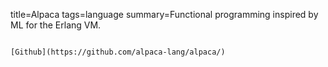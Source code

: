title=Alpaca
tags=language
summary=Functional programming inspired by ML for the Erlang VM.
~~~~~~

[Github](https://github.com/alpaca-lang/alpaca/)